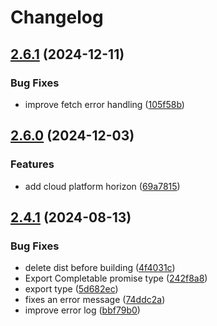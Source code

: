 # Changelog

## [2.6.1](https://github.com/stack-spot/portal-opa/compare/opa@v2.6.0...opa@v2.6.1) (2024-12-11)


### Bug Fixes

* improve fetch error handling ([105f58b](https://github.com/stack-spot/portal-opa/commit/105f58b34d75975d8a8ca0942b312c0b9894a14a))

## [2.6.0](https://github.com/stack-spot/portal-opa/compare/opa@v2.4.1...opa@v2.5.0) (2024-12-03)


### Features

* add cloud platform horizon ([69a7815](https://github.com/stack-spot/portal-opa/commit/69a78159acac9452140bd473eb7bda5b3b1bbc3d))

## [2.4.1](https://github.com/stack-spot/portal-opa/compare/opa-v2.4.0...opa@v2.4.1) (2024-08-13)


### Bug Fixes

* delete dist before building ([4f4031c](https://github.com/stack-spot/portal-opa/commit/4f4031c242cfcc92f6f36f49ad579a73091c0d4a))
* Export Completable promise type ([242f8a8](https://github.com/stack-spot/portal-opa/commit/242f8a866fef47b11c2abf5c958bcb2a2b0d7b1f))
* export type ([5d682ec](https://github.com/stack-spot/portal-opa/commit/5d682ecaf3dd367722d17461d8fc9de5fba9dbb3))
* fixes an error message ([74ddc2a](https://github.com/stack-spot/portal-opa/commit/74ddc2a0236bfa3f61d2b8c2d1f467a1181e630a))
* improve error log ([bbf79b0](https://github.com/stack-spot/portal-opa/commit/bbf79b044ae0313fd185cf5dd2d40db11f266ad4))
